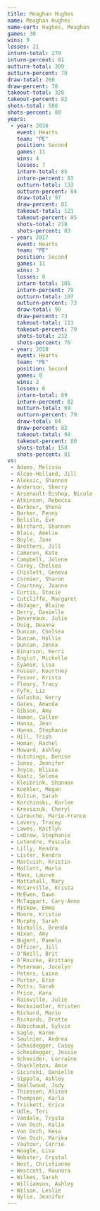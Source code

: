 ```yaml
---
title: Meaghan Hughes
name: Meaghan Hughes
name-sort: Hughes, Meaghan
games: 30
wins: 9
losses: 21
inturn-total: 279
inturn-percent: 81
outturn-total: 309
outturn-percent: 79
draw-total: 260
draw-percent: 78
takeout-total: 328
takeout-percent: 82
shots-total: 588
shots-percent: 80
years:
 - year: 2016
   event: Hearts
   team: "PE"
   position: Second
   games: 11
   wins: 4
   losses: 7
   inturn-total: 85
   inturn-percent: 83
   outturn-total: 133
   outturn-percent: 84
   draw-total: 97
   draw-percent: 81
   takeout-total: 121
   takeout-percent: 85
   shots-total: 218
   shots-percent: 83
 - year: 2017
   event: Hearts
   team: "PE"
   position: Second
   games: 11
   wins: 3
   losses: 8
   inturn-total: 105
   inturn-percent: 79
   outturn-total: 107
   outturn-percent: 73
   draw-total: 99
   draw-percent: 73
   takeout-total: 113
   takeout-percent: 79
   shots-total: 212
   shots-percent: 76
 - year: 2018
   event: Hearts
   team: "PE"
   position: Second
   games: 8
   wins: 2
   losses: 6
   inturn-total: 89
   inturn-percent: 82
   outturn-total: 69
   outturn-percent: 79
   draw-total: 64
   draw-percent: 82
   takeout-total: 94
   takeout-percent: 80
   shots-total: 158
   shots-percent: 81
vs:
 - Adams, Melissa
 - Alcoe-Holland, Jill
 - Aleksic, Shannon
 - Anderson, Sherry
 - Arsenault-Bishop, Nicole
 - Atkinson, Rebecca
 - Barbour, Shona
 - Barker, Penny
 - Belisle, Eve
 - Birchard, Shannon
 - Blais, Amelie
 - Boyle, Jane
 - Brothers, Jill
 - Cameron, Kate
 - Campbell, Jolene
 - Carey, Chelsea
 - Chislett, Geneva
 - Cormier, Sharon
 - Courtney, Joanne
 - Curtis, Stacie
 - Cutcliffe, Margaret
 - deJager, Blaine
 - Derry, Danielle
 - Devereaux, Julie
 - Doig, Deanna
 - Duncan, Chelsea
 - Duncan, Hollie
 - Duncan, Jenna
 - Einarson, Kerri
 - Englot, Michelle
 - Eyamie, Lisa
 - Fesser, Kourtney
 - Fesser, Krista
 - Fleury, Tracy
 - Fyfe, Liz
 - Galusha, Kerry
 - Gates, Amanda
 - Gibson, Amy
 - Hamon, Callan
 - Hanna, Jenn
 - Hanna, Stephanie
 - Hill, Trish
 - Homan, Rachel
 - Howard, Ashley
 - Hutchings, Denise
 - Jones, Jennifer
 - Joyce, Blisse
 - Kaatz, Selena
 - Kleibrink, Shannon
 - Koehler, Megan
 - Koltun, Sarah
 - Korchinski, Karlee
 - Kreviazuk, Cheryl
 - Larouche, Marie-France
 - Lavery, Tracey
 - Lawes, Kaitlyn
 - LeDrew, Stephanie
 - Letendre, Pascale
 - Lilly, Kendra
 - Lister, Kendra
 - MacCuish, Kristin
 - Mallett, Marla
 - Mann, Lauren
 - Mattatall, Mary
 - McCarville, Krista
 - McEwen, Dawn
 - McTaggart, Cary-Anne
 - Miskew, Emma
 - Moore, Kristie
 - Murphy, Sarah
 - Nicholls, Brenda
 - Nixon, Amy
 - Nugent, Pamela
 - Officer, Jill
 - O'Neill, Brit
 - O'Rourke, Brittany
 - Peterman, Jocelyn
 - Peters, Laine
 - Porter, Erin
 - Potts, Sarah
 - Price, Kara
 - Rainville, Julie
 - Recksiedler, Kristen
 - Richard, Marie
 - Richards, Brette
 - Robichaud, Sylvie
 - Sagle, Karen
 - Saulnier, Andrea
 - Scheidegger, Casey
 - Scheidegger, Jessie
 - Schneider, Lorraine
 - Shackleton, Amie
 - Sicinski, Danielle
 - Sippala, Ashley
 - Smallwood, Jody
 - Thiessen, Alison
 - Thompson, Karla
 - Trickett, Erica
 - Udle, Teri
 - Vandale, Trysta
 - Van Osch, Kalia
 - Van Osch, Kesa
 - Van Osch, Marika
 - Vautour, Carrie
 - Weagle, Lisa
 - Webster, Crystal
 - West, Christianne
 - Westcott, Raunora
 - Wilkes, Sarah
 - Williamson, Ashley
 - Wilson, Leslie
 - Wylie, Jennifer
---
```

